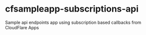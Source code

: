 cfsampleapp-subscriptions-api
=============================

Sample api endpoints app using subscription based callbacks from CloudFlare Apps

